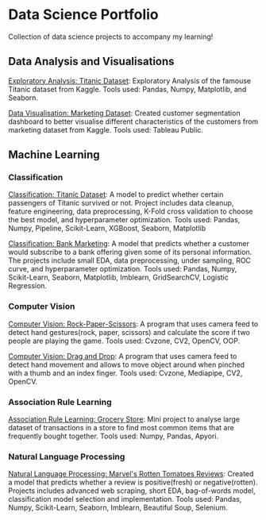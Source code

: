 # Data Science Portfolio
Collection of data science projects to accompany my learning!

## Data Analysis and Visualisations

[Exploratory Analysis: Titanic Dataset](https://github.com/arturvilenskiy/data_science_portfolio/blob/main/titanic_exploratory.ipynb): Exploratory Analysis of the famouse Titanic dataset from Kaggle. Tools used: Pandas, Numpy, Matplotlib, and Seaborn.

[Data Visualisation: Marketing Dataset](https://public.tableau.com/app/profile/artur.vilenskiy/viz/MarketingDataset-Part1CustomerSegmentation/Dashboard1): Created customer segmentation dashboard to better visualise different characteristics of the customers from marketing dataset from Kaggle. Tools used: Tableau Public.


## Machine Learning

### Classification

[Classification: Titanic Dataset](https://github.com/arturvilenskiy/data_science_portfolio/blob/main/titanic_model.ipynb): A model to predict whether certain passengers of Titanic survived or not. Project includes data cleanup, feature engineering, data preprocessing, K-Fold cross validation to choose the best model, and hyperparameter optimization. Tools used: Pandas, Numpy, Pipeline, Scikit-Learn, XGBoost, Seaborn, Matplotlib

[Classification: Bank Marketing](https://github.com/arturvilenskiy/data_science_portfolio/blob/main/bank_marketing_logistic.ipynb): A model that predicts whether a customer would subscribe to a bank offering given some of its personal information. The projects include small EDA, data preprocessing, under sampling, ROC curve, and hyperparameter optimization. Tools used: Pandas, Numpy, Scikit-Learn, Seaborn, Matplotlib, Imblearn, GridSearchCV, Logistic Regression. 

### Computer Vision

[Computer Vision: Rock-Paper-Scissors](https://github.com/arturvilenskiy/data_science_portfolio/tree/main/Rock-Paper-Scissors%20Game): A program that uses camera feed to detect hand gestures(rock, paper, scissors) and calculate the score if two people are playing the game. Tools used: Cvzone, CV2, OpenCV, OOP.

[Computer Vision: Drag and Drop](https://github.com/arturvilenskiy/data_science_portfolio/tree/main/drag_and_drop): A program that uses camera feed to detect hand movement and allows to move object around when pinched with a thumb and an index finger. Tools used: Cvzone, Mediapipe, CV2, OpenCV. 

### Association Rule Learning

[Association Rule Learning: Grocery Store](https://github.com/arturvilenskiy/data_science_portfolio/blob/main/grocery_store_apriori.ipynb): Mini project to analyse large dataset of transactions in a store to find most common items that are frequently bought together. Tools used: Numpy, Pandas, Apyori.

### Natural Language Processing

[Natural Language Processing: Marvel's Rotten Tomatoes Reviews](https://github.com/arturvilenskiy/data_science_portfolio/blob/main/rotten_tomatoes_reviews.ipynb): Created a model that predicts whether a review is positive(fresh) or negative(rotten). Projects includes advanced web scraping, short EDA, bag-of-words model, classification model selection and implementation. Tools used: Pandas, Numpy, Scikit-Learn, Seaborn, Imblearn, Beautiful Soup, Selenium.

